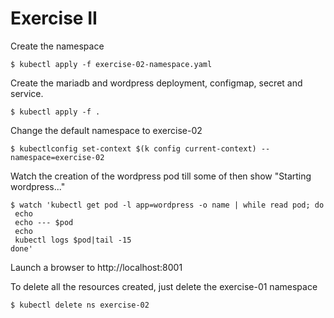 # Exercise II

Create the namespace

    $ kubectl apply -f exercise-02-namespace.yaml

Create the mariadb and wordpress deployment, configmap, secret and service.

    $ kubectl apply -f .

Change the default namespace to exercise-02

    $ kubectlconfig set-context $(k config current-context) --namespace=exercise-02

Watch the creation of the wordpress pod till some of then show "Starting wordpress..."

    $ watch 'kubectl get pod -l app=wordpress -o name | while read pod; do
     echo 
     echo --- $pod
     echo
     kubectl logs $pod|tail -15
    done'

Launch a browser to http://localhost:8001

To delete all the resources created, just delete the exercise-01 namespace

    $ kubectl delete ns exercise-02

